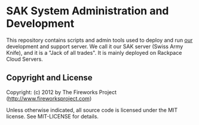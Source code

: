 SAK System Administration and Development
=========================================

This repository contains scripts and admin tools used to deploy and run [our](http://www.fireworksproject.com) development and support server.  We call it our SAK server (Swiss Army Knife), and it is a "Jack of all trades". It is mainly deployed on Rackpace Cloud Servers.

Copyright and License
---------------------
Copyright: (c) 2012 by The Fireworks Project (http://www.fireworksproject.com)

Unless otherwise indicated, all source code is licensed under the MIT license. See MIT-LICENSE for details.
